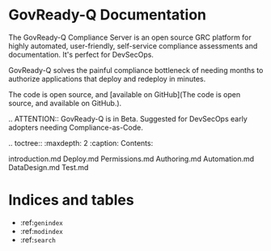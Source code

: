 GovReady-Q Documentation
========================

The GovReady-Q Compliance Server is an open source GRC platform for highly automated, user-friendly, self-service compliance assessments and documentation. It's perfect for DevSecOps.

GovReady-Q solves the painful compliance bottleneck of needing months to authorize applications that deploy and redeploy in minutes.

The code is open source, and [available on GitHub](The code is open source, and available on GitHub.).

.. ATTENTION::
   GovReady-Q is in Beta. Suggested for DevSecOps early adopters needing Compliance-as-Code.

.. toctree::
   :maxdepth: 2
   :caption: Contents:

   introduction.md
   Deploy.md
   Permissions.md
   Authoring.md
   Automation.md
   DataDesign.md
   Test.md
   
Indices and tables
==================

* :ref:`genindex`
* :ref:`modindex`
* :ref:`search`


